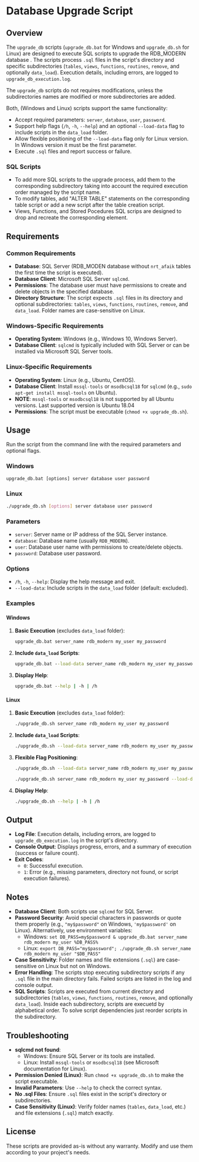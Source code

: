 # Database Upgrade Script

## Overview

The `upgrade_db` scripts (`upgrade_db.bat` for Windows and `upgrade_db.sh` for Linux) are designed to execute SQL scripts to upgrade the RDB_MODERN database . The scripts process `.sql` files in the script's directory and specific subdirectories (`tables`, `views`, `functions`, `routines`, `remove`, and optionally `data_load`). Execution details, including errors, are logged to `upgrade_db_execution.log`. 

The `upgrade_db` scripts do not requires modifications, unless the subdirectories names are modified or more subdirectories are added.

Both, (Windows and Linux) scripts support the same functionality:
- Accept required parameters: `server`, `database`, `user`, `password`.
- Support help flags (`/h`, `-h`, `--help`) and an optional `--load-data` flag to include scripts in the `data_load` folder.
- Allow flexible positioning of the `--load-data` flag only for Linux version. In Windows version it must be the first parameter.
- Execute `.sql` files and report success or failure.

### SQL Scripts
- To add more SQL scripts to the upgrade process, add them to the corresponding subdirectory taking into account the required execution order managed by the script name.
- To modify tables, add "ALTER TABLE" statements on the corresponding table script or add a new script after the table creation script.
- Views, Functions, and Stored Pocedures SQL scrips are designed to drop and recreate the corresponding element.

## Requirements

### Common Requirements
- **Database**: SQL Server (RDB_MODEN database without `nrt_afaik` tables the first time the script is executed).
- **Database Client**: Microsoft SQL Server `sqlcmd`.
- **Permissions**: The database user must have permissions to create and delete objects in the specified database.
- **Directory Structure**: The script expects `.sql` files in its directory and optional subdirectories: `tables`, `views`, `functions`, `routines`, `remove`, and `data_load`. Folder names are case-sensitive on Linux.

### Windows-Specific Requirements
- **Operating System**: Windows (e.g., Windows 10, Windows Server).
- **Database Client**: `sqlcmd` is typically included with SQL Server or can be installed via Microsoft SQL Server tools.

### Linux-Specific Requirements
- **Operating System**: Linux (e.g., Ubuntu, CentOS).
- **Database Client**: Install `mssql-tools` or `msodbcsql18` for `sqlcmd` (e.g., `sudo apt-get install mssql-tools` on Ubuntu). 
- **NOTE**: `mssql-tools` or `msodbcsql18` is not supported by all Ubuntu versions. Last supported version is Ubuntu 18.04 
- **Permissions**: The script must be executable (`chmod +x upgrade_db.sh`).

## Usage

Run the script from the command line with the required parameters and optional flags.

### Windows
```cmd
upgrade_db.bat [options] server database user password
```

### Linux
```bash
./upgrade_db.sh [options] server database user password
```

### Parameters
- `server`: Server name or IP address of the SQL Server instance.
- `database`: Database name (usually `RDB_MODERN`).
- `user`: Database user name with permissions to create/delete objects.
- `password`: Database user password.

### Options
- `/h`, `-h`, `--help`: Display the help message and exit.
- `--load-data`: Include scripts in the `data_load` folder (default: excluded).

### Examples

#### Windows
1. **Basic Execution** (excludes `data_load` folder):
   ```cmd
   upgrade_db.bat server_name rdb_modern my_user my_password
   ```
2. **Include `data_load` Scripts**:
   ```cmd
   upgrade_db.bat --load-data server_name rdb_modern my_user my_password
   ```
3. **Display Help**:
   ```cmd
   upgrade_db.bat --help | -h | /h
   ```
   
#### Linux
1. **Basic Execution** (excludes `data_load` folder):
   ```bash
   ./upgrade_db.sh server_name rdb_modern my_user my_password
   ```
2. **Include `data_load` Scripts**:
   ```bash
   ./upgrade_db.sh --load-data server_name rdb_modern my_user my_password
   ```
3. **Flexible Flag Positioning**:
   ```bash
   ./upgrade_db.sh --load-data server_name rdb_modern my_user my_password 
    ```
   ```bash
   ./upgrade_db.sh server_name rdb_modern my_user my_password --load-data
   ```
4. **Display Help**:
   ```bash
   ./upgrade_db.sh --help | -h | /h
   ```

## Output
- **Log File**: Execution details, including errors, are logged to `upgrade_db_execution.log` in the script's directory.
- **Console Output**: Displays progress, errors, and a summary of execution (success or failure count).
- **Exit Codes**:
  - `0`: Successful execution.
  - `1`: Error (e.g., missing parameters, directory not found, or script execution failures).

## Notes
- **Database Client**: Both scripts use `sqlcmd` for SQL Server. 
- **Password Security**: Avoid special characters in passwords or quote them properly (e.g., `"my$password"` on Windows, `'my$password'` on Linux). Alternatively, use environment variables:
  - Windows: `set DB_PASS=my$password & upgrade_db.bat server_name rdb_modern my_user %DB_PASS%`
  - Linux: `export DB_PASS="my$password"; ./upgrade_db.sh server_name rdb_modern my_user "$DB_PASS"`
- **Case Sensitivity**: Folder names and file extensions (`.sql`) are case-sensitive on Linux but not on Windows.
- **Error Handling**: The scripts stop executing subdirectory scripts if any `.sql` file in the main directory fails. Failed scripts are listed in the log and console output.
- **SQL Scripts**: Scripts are executed from current directory and subdirectories (`tables`, `views`, `functions`, `routines`, `remove`, and optionally `data_load`). Inside each subdirectory, scripts are execuetd by alphabetical order. To solve script dependencies just reorder scripts in the subdirectory.

## Troubleshooting
- **sqlcmd not found**:
  - Windows: Ensure SQL Server or its tools are installed.
  - Linux: Install `mssql-tools` or `msodbcsql18` (see Microsoft documentation for Linux).
- **Permission Denied (Linux)**: Run `chmod +x upgrade_db.sh` to make the script executable.
- **Invalid Parameters**: Use `--help` to check the correct syntax.
- **No .sql Files**: Ensure `.sql` files exist in the script's directory or subdirectories.
- **Case Sensitivity (Linux)**: Verify folder names (`tables`, `data_load`, etc.) and file extensions (`.sql`) match exactly.

## License
These scripts are provided as-is without any warranty. Modify and use them according to your project's needs.